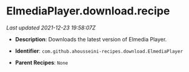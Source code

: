 # ElmediaPlayer.download.recipe

_Last updated 2021-12-23 19:58:07Z_

- **Description**: Downloads the latest version of Elmedia Player.

- **Identifier**: `com.github.ahousseini-recipes.download.ElmediaPlayer`

- **Parent Recipes**: `None`
